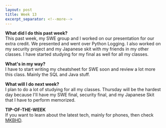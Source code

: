 ```yaml
---
layout: post
title: Week 13
excerpt_separator: <!--more-->
---
```


<!--more-->
**What did I do this past week?**    
This past week, my SWE group and I worked on our presentation for our extra credit. We presented and went over Python Logging. I also worked on my security project and my Japanese skit with my friends in my other classes. I have started studying for my final as well for all my classes. 

**What's in my way?**    
I have to start writing my cheatsheet for SWE soon and review a lot more this class. Mainly the SQL and Java stuff. 

**What will I do next week?**    
I plan to do a lot of studying for all my classes. Thursday will be the hardest day because I'll have my SWE final, security final, and my Japanese Skit that I have to perform memorized. 

**TIP-OF-THE-WEEK**    
If you want to learn about the latest tech, mainly for phones, then check [MKBHD](https://www.youtube.com/user/marquesbrownlee).
